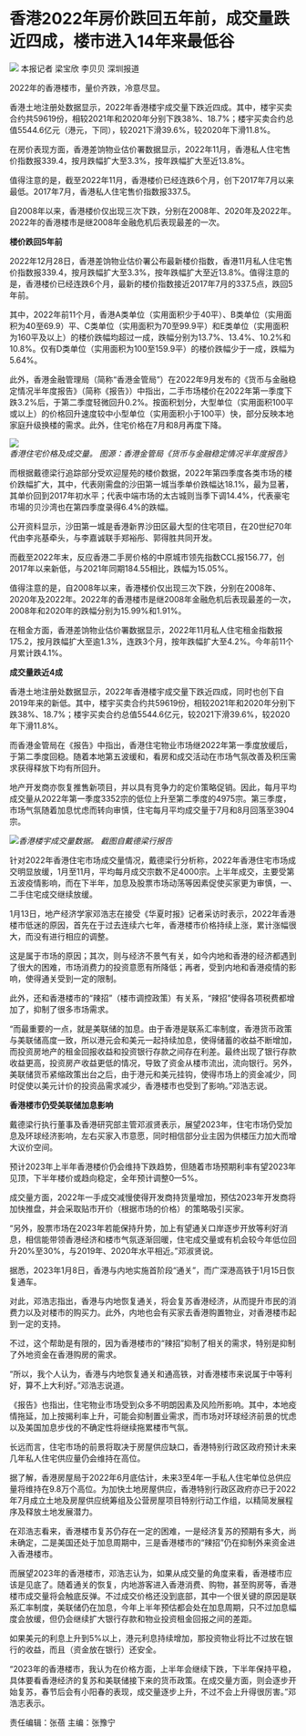 # 香港2022年房价跌回五年前，成交量跌近四成，楼市进入14年来最低谷

![](https://inews.gtimg.com/newsapp_bt/0/15448711655/1000)
本报记者 梁宝欣 李贝贝 深圳报道

2022年的香港楼市，量价齐跌，冷意尽显。

香港土地注册处数据显示，2022年香港楼宇成交量下跌近四成。其中，楼宇买卖合约共59619份，相较2021年和2020年分别下跌38%、18.7%；楼宇买卖合约总值5544.6亿元（港元，下同），较2021下滑39.6%，较2020年下滑11.8%。

在房价表现方面，香港差饷物业估价署数据显示，2022年11月，香港私人住宅售价指数报339.4，按月跌幅扩大至3.3%，按年跌幅扩大至近13.8%。

值得注意的是，截至2022年11月，香港楼价已经连跌6个月，创下2017年7月以来最低。2017年7月，香港私人住宅售价指数报337.5。

自2008年以来，香港楼价仅出现三次下跌，分别在2008年、2020年及2022年。2022年的香港楼市是继2008年金融危机后表现最差的一次。

**楼价跌回5年前**

2022年12月28日，香港差饷物业估价署公布最新楼价指数，香港11月私人住宅售价指数报339.4，按月跌幅扩大至3.3%，按年跌幅扩大至近13.8%。值得注意的是，香港楼价已经连跌6个月，最新的楼价指数接近2017年7月的337.5点，跌回5年前。

其中，2022年前11个月，香港A类单位（实用面积少于40平）、B类单位（实用面积为40至69.9）平、C类单位（实用面积为70至99.9平）和E类单位（实用面积为160平及以上）的楼价跌幅均超过一成，跌幅分别为13.7%、13.4%、10.2%和10.8%。仅有D类单位（实用面积为100至159.9平）的楼价跌幅少于一成，跌幅为5.64%。

此外，香港金融管理局（简称“香港金管局”）在2022年9月发布的《货币与金融稳定情况半年度报告》（简称《报告》）中指出，二手市场楼价在2022年第一季度下跌3.2%后，于第二季度轻微回升0.2%。按面积划分，大型单位（实用面积100平或以上）的价格回升速度较中小型单位（实用面积小于100平）快，部分反映本地家庭升级换楼的需求。此外，住宅价格在7月和8月再度下降。

![](https://inews.gtimg.com/newsapp_bt/0/15615937769/1000)_香港住宅价格及成交量。
图源：香港金管局《货币与金融稳定情况半年度报告》_

而根据戴德梁行追踪部分受欢迎屋苑的楼价数据，2022年第四季度各类市场的楼价跌幅扩大，其中，代表刚需盘的沙田第一城当季单价跌幅达18.1%，最为显著，其单价回到2017年初水平；代表中端市场的太古城则当季下调14.4%，代表豪宅市場的贝沙湾也在第四季度录得6.4%的跌幅。

公开资料显示，沙田第一城是香港新界沙田区最大型的住宅项目，在20世纪70年代由李兆基牵头，与李嘉诚联手郑裕彤、郭得胜共同开发。

而截至2022年末，反应香港二手房价格的中原城市领先指数CCL报156.77，创2017年以来新低，与2021年同期184.55相比，跌幅为15.05%。

值得注意的是，自2008年以来，香港楼价仅出现三次下跌，分别在2008年、2020年及2022年。2022年的香港楼市是继2008年金融危机后表现最差的一次，2008年和2020年的跌幅分别为15.99%和1.91%。

在租金方面，香港差饷物业估价署数据显示，2022年11月私人住宅租金指数报175.2，按月跌幅扩大至逾1.3%，连跌3个月，按年跌幅扩大至4.2%。今年前11个月累计跌4.1%。

**成交量跌近4成**

香港土地注册处数据显示，2022年香港楼宇成交量下跌近四成，同时也创下自2019年来的新低。其中，楼宇买卖合约共59619份，相较2021年和2020年分别下跌38%、18.7%；楼宇买卖合约总值5544.6亿元，较2021下滑39.6%，较2020年下滑11.8%。

而香港金管局在《报告》中指出，香港住宅物业市场继2022年第一季度放缓后，于第二季度回稳。随着本地第五波缓和，看房和成交活动在市场气氛改善及积压需求获得释放下均有所回升。

地产开发商亦恢复推售新项目，并以具有竞争力的定价策略促销。因此，每月平均成交量从2022年第一季度3352宗的低位上升至第二季度的4975宗。第三季度，市场气氛随着加息忧虑而转向审慎，住宅每月平均成交量于7月和8月回落至3904宗。

![](https://inews.gtimg.com/newsapp_bt/0/15615937772/1000)_香港楼宇成交量数据。
截图自戴德梁行报告_

针对2022年香港住宅市场成交量情况，戴德梁行分析称，2022年香港住宅市场成交明显放缓，1月至11月，平均每月成交宗数不足4000宗。上半年成交，主要受第五波疫情影响，而在下半年，加息及股票市场动荡等因素促使买家更为审慎，一、二手住宅成交继续放缓。

1月13日，地产经济学家邓浩志在接受《华夏时报》记者采访时表示，2022年香港楼市低迷的原因，首先在于过去连续六七年，香港楼市价格持续上涨，累计涨幅很大，而没有进行相应的调整。

这是属于市场的原因；其次，则与经济不景气有关，如今内地和香港的经济都遇到了很大的困难，市场消费力的投资意愿有所降低；再者，受到内地和香港疫情的影响，使得通关受到一定的限制。

此外，还和香港楼市的“辣招”（楼市调控政策）有关系，“辣招”使得各项税费都增加了，抑制了很多市场需求。

“而最重要的一点，就是美联储的加息。由于香港是联系汇率制度，香港货币政策与美联储高度一致，所以港元会和美元一起持续加息，使得储蓄的收益不断增加，而投资房地产的租金回报收益和投资银行存款之间存在利差。最终出现了银行存款收益更高，投资房产收益更低的情况，导致了资金从楼市流出，流向银行。另外，美联储货币紧缩政策出台之后，由于港元和美元挂钩，使得市场上的资金减少，同时促使以美元计价的投资品需求减少，香港楼市也受到了影响。”邓浩志说。

**香港楼市仍受美联储加息影响**

戴德梁行执行董事及香港研究部主管邓淑贤表示，展望2023年，住宅市场仍受加息及环球经济影响，左右买家入市意愿，同时相信部分业主因为供楼压力加大而增大议价空间。

预计2023年上半年香港楼价仍会维持下跌趋势，但随着市场预期利率有望2023年见顶，下半年楼价或趋向稳定，全年预计调整0—5%。

成交量方面，2022年一手成交减慢使得开发商持货量增加，预估2023年开发商将加快推盘，并会采取贴市开价（根据市场的价格）的策略吸引买家。

“另外，股票市场在2023年若能保持升势，加上有望通关口岸逐步开放等利好消息，相信能带领香港经济和楼市气氛逐渐回暖，住宅成交量或有机会较今年低位回升20%至30%，与2019年、2020年水平相近。”邓淑贤说。

据悉，2023年1月8日，香港与内地实施首阶段“通关”，而广深港高铁于1月15日恢复通车。

对此，邓浩志指出，香港与内地恢复通关，将会复苏香港经济，从而提升市民的消费力以及对楼市的购买力。此外，内地也会有买家去香港购置物业，对香港楼市起到一定的支持。

不过，这个帮助是有限的，因为香港楼市的“辣招”抑制了相关的需求，特别是抑制了外地资金在香港购房的需求。

“所以，我个人认为，香港与内地恢复通关和通高铁，对香港楼市来说属于中等利好，算不上大利好。”邓浩志说道。

《报告》也指出，住宅物业市场受到众多不明朗因素及风险所影响。其中，本地疫情拖延，加上按揭利率上升，可能会抑制置业需求，而市场对环球经济前景的忧虑以及美国加息步伐的不确定性将继续拖累楼市气氛。

长远而言，住宅市场的前景将取决于房屋供应缺口，香港特别行政区政府预计未来几年私人住宅供应量仍会维持在高位。

据了解，香港房屋局于2022年6月底估计，未来3至4年一手私人住宅单位总供应量将维持在9.8万个高位。为加快土地房屋供应，香港特别行政区政府亦已于2022年7月成立土地及房屋供应统筹组及公营房屋项目特别行动工作组，以精简发展程序及释放土地发展潜力。

在邓浩志看来，香港楼市复苏仍存在一定的困难，一是经济复苏的预期有多大，尚未确定，二是美国还处于加息周期中，三是香港楼市的“辣招”仍在抑制外来资金进入香港楼市。

而展望2023年的香港楼市，邓浩志认为，如果从成交量的角度来看，香港楼市应该是见底了。随着通关的恢复，内地游客进入香港消费、购物，甚至购房等，香港楼市成交量将会触底反弹。不过成交价格还没到底部，其中一个很关键的原因是联系汇率制度，美联储仍在加息，今年上半年预估都会处在加息周期，只不过加息幅度会放缓，但仍会继续扩大银行存款和物业投资租金回报之间的差距。

如果美元的利息上升到5%以上，港元利息持续增加，那投资物业将比不过放在银行的收益，而且（资金放在银行）还安全。

“2023年的香港楼市，我认为在价格方面，上半年会继续下跌，下半年保持平稳，具体要看香港经济的复苏和美联储接下来的货币政策。在成交量方面，则会逐步开始复苏，春节后会有小阳春的表现，成交量逐步上升，不过不会上升得很厉害。”邓浩志表示。

责任编辑：张蓓 主编：张豫宁

